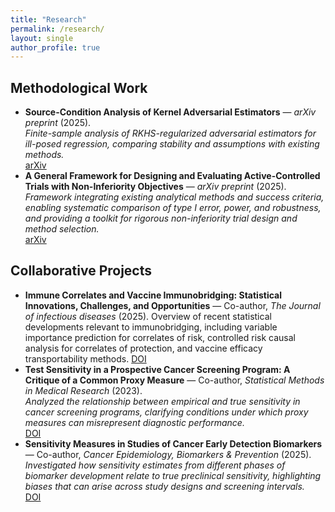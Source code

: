 ```yaml
---
title: "Research"
permalink: /research/
layout: single
author_profile: true
---
```


## Methodological Work
- **Source-Condition Analysis of Kernel Adversarial Estimators** — *arXiv preprint* (2025).  
  *Finite-sample analysis of RKHS-regularized adversarial estimators for ill-posed regression, comparing stability and assumptions with existing methods.*  
  [arXiv](https://arxiv.org/abs/2508.17181)
- **A General Framework for Designing and Evaluating Active-Controlled Trials with Non-Inferiority Objectives** — *arXiv preprint* (2025).  
  *Framework integrating existing analytical methods and success criteria, enabling systematic comparison of type I error, power, and robustness, and providing a toolkit for rigorous non-inferiority trial design and method selection.*  
  [arXiv](https://arxiv.org/abs/2510.22071)

## Collaborative Projects
- **Immune Correlates and Vaccine Immunobridging: Statistical Innovations, Challenges, and Opportunities** — Co-author, *The Journal of infectious diseases* (2025). 
  Overview of recent statistical developments relevant to immunobridging, including variable importance prediction for correlates of risk, controlled risk causal analysis for correlates of protection, and vaccine efficacy transportability methods.
  [DOI](https://doi.org/10.1093/infdis/jiaf451)
- **Test Sensitivity in a Prospective Cancer Screening Program: A Critique of a Common Proxy Measure** — Co-author, *Statistical Methods in Medical Research* (2023).  
  *Analyzed the relationship between empirical and true sensitivity in cancer screening programs, clarifying conditions under which proxy measures can misrepresent diagnostic performance.*  
  [DOI](https://doi.org/10.1177/09622802221142529)
- **Sensitivity Measures in Studies of Cancer Early Detection Biomarkers** — Co-author, *Cancer Epidemiology, Biomarkers & Prevention* (2025).  
  *Investigated how sensitivity estimates from different phases of biomarker development relate to true preclinical sensitivity, highlighting biases that can arise across study designs and screening intervals.*  
  [DOI](https://doi.org/10.1158/1055-9965.EPI-24-1849)
